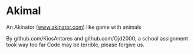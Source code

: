 # Akimal
An Akinator (www.akinator.com) like game with animals

By github.com/KiosAntares and github.com/Ojd2000, a school assignment took way too far
Code may be terrible, please forgive us.
